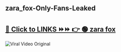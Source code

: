 
 ## zara_fox-Only-Fans-Leaked

# <h2><a href="https://clipsfans.com/zara_fox&ref=git">🔗 Click to LINKS ⏩⏩ 👉 🟢 zara fox </a></h2>

<a href="https://clipsfans.com/zara_fox&ref=git" rel="nofollow" data-target="animated-image.originalLink"><img src="https://i.ibb.co.com/xMMVF88/686577567.gif" alt="Viral Video Original" style="max-width: 100%; display: inline-block;" data-target="animated-image.originalImage"></a>
